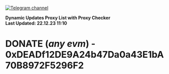 [![Telegram channel](https://img.shields.io/endpoint?url=https://runkit.io/damiankrawczyk/telegram-badge/branches/master?url=https://t.me/n4z4v0d)](https://t.me/n4z4v0d) 

**Dynamic Updates Proxy List with Proxy Checker**  
**Last Updated: 22.12.23 11:10**

# DONATE (_any evm_) - 0xDEADf12DE9A24b47Da0a43E1bA70B8972F5296F2
